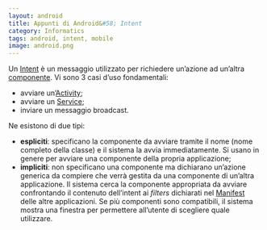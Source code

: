 ```yaml
---
layout: android
title: Appunti di Android&#58; Intent
category: Informatics
tags: android, intent, mobile
image: android.png
---
```

Un [Intent](http://developer.android.com/reference/android/content/Intent.html) è un messaggio utilizzato per richiedere un’azione ad un’altra [componente](http://developer.android.com/guide/components/fundamentals.html#Components). Vi sono 3 casi d’uso fondamentali:

*   avviare un’[Activity](http://developer.android.com/reference/android/app/Activity.html);
*   avviare un [Service](http://developer.android.com/reference/android/app/Service.html);
*   inviare un messaggio broadcast.

Ne esistono di due tipi:

*   **espliciti**: specificano la componente da avviare tramite il nome (nome completo della classe) e il sistema la avvia immediatamente. Si usano in genere per avviare una componente della propria applicazione;
*   **impliciti**: non specificano una componente ma dichiarano un’azione generica da compiere che verrà gestita da una componente di un’altra applicazione. Il sistema cerca la componente appropriata da avviare confrontando il contenuto dell’intent ai _filters_ dichiarati nel [Manifest](http://developer.android.com/guide/topics/manifest/manifest-intro.html) delle altre applicazioni. Se più componenti sono compatibili, il sistema mostra una finestra per permettere all’utente di scegliere quale utilizzare.

